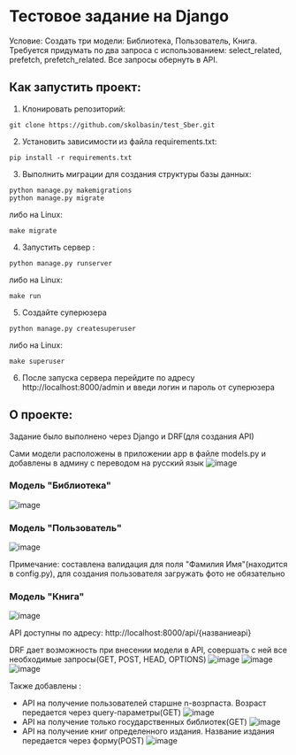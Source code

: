 # Тестовое задание на Django

Условие: Создать три модели: Библиотека, Пользователь, Книга. Требуется придумать по два запроса с использованием: select_related, prefetch, prefetch_related. Все запросы обернуть в API.

## Как запустить проект:
1. Клонировать репозиторий:
```
git clone https://github.com/skolbasin/test_Sber.git
```
2. Установить зависимости из файла requirements.txt:
```
pip install -r requirements.txt
```
3. Выполнить миграции для создания структуры базы данных:
```
python manage.py makemigrations
python manage.py migrate
```
либо на Linux:
```
make migrate
```

4. Запустить сервер :
```
python manage.py runserver
```
либо на Linux:
```
make run
```
5. Создайте суперюзера
```
python manage.py createsuperuser
```
либо на Linux:
```
make superuser
```
6. После запуска сервера перейдите по адресу http://localhost:8000/admin и введи логин и пароль от суперюзера

## О проекте:
Задание было выполнено через Django и DRF(для создания API)

Сами модели расположены в приложении app в файле models.py и добавлены в админу с переводом на русский язык
![image](https://github.com/skolbasin/test_Sber/assets/111511890/d7829e1f-acd7-4928-8c7f-8e7c8c5b2794)

### Модель "Библиотека"
![image](https://github.com/skolbasin/test_Sber/assets/111511890/e9218cfd-d78d-4cb1-9e3f-ac279c6a69d4)

### Модель "Пользователь"

![image](https://github.com/skolbasin/test_Sber/assets/111511890/892ff152-cc46-478a-8992-7653afe4928c)


Примечание: составлена валидация для поля "Фамилия Имя"(находится в config.py), для создания пользователя загружать фото не обязательно

### Модель "Книга" 

![image](https://github.com/skolbasin/test_Sber/assets/111511890/a898ec7a-6569-450d-a524-7a58bfada53c)

API доступны по адресу: http://localhost:8000/api/{названиеapi}


DRF дает возможность при внесении модели в API, совершать с ней все необходимые запросы(GET, POST, HEAD, OPTIONS)
![image](https://github.com/skolbasin/test_Sber/assets/111511890/2fce2a61-ac1a-4d46-8397-766ec1a28956)
![image](https://github.com/skolbasin/test_Sber/assets/111511890/b8995eac-65fc-49a2-8571-aebfefd36120)
![image](https://github.com/skolbasin/test_Sber/assets/111511890/5b726e15-7743-4b62-a46c-de76feff8521)

Также добавлены :
- API на получение пользователей старшне n-возрпаста. Возраст передается через query-параметры(GET)
![image](https://github.com/skolbasin/test_Sber/assets/111511890/06a22d8b-38d0-49dd-aaf5-cc55071c8426)
- API на получение только государственных библиотек(GET) 
![image](https://github.com/skolbasin/test_Sber/assets/111511890/6be5b02d-fd5b-4f10-a60a-4ab555e377ee)
- API на получение книг определенного издания. Название издания передается через форму(POST)
![image](https://github.com/skolbasin/test_Sber/assets/111511890/3d446e9b-62de-4605-bdc9-98998a5742c3)







